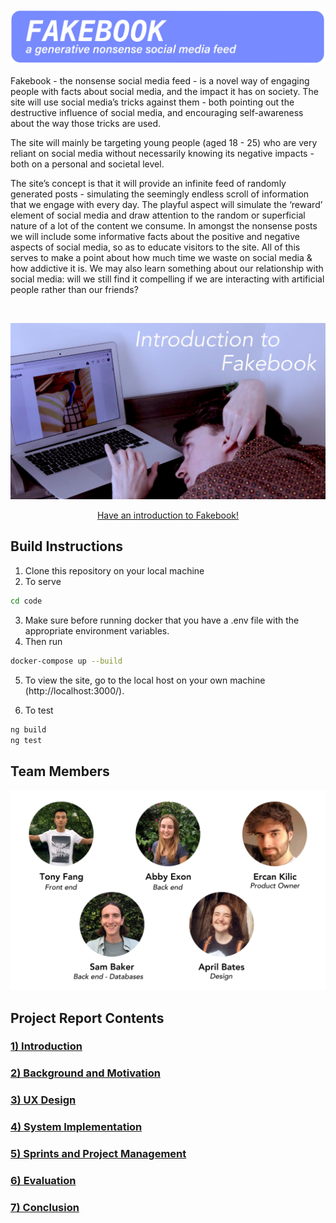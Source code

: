 <img title="FAKEBOOK: A Generative Nonsense Social Media Feed" alt="Header" src="/Documentation/Top_Header.jpg">

Fakebook - the nonsense social media feed - is a novel way of engaging people with facts about social media, and the impact it has on society. The site will use social media’s tricks against them - both pointing out the destructive influence of social media, and encouraging self-awareness about the way those tricks are used.

The site will mainly be targeting young people (aged 18 - 25) who are very reliant on social media without necessarily knowing its negative impacts - both on a personal and societal level.

The site’s concept is that it will provide an infinite feed of randomly generated posts - simulating the seemingly endless scroll of information that we engage with every day. The playful aspect will simulate the ‘reward’ element of social media and draw attention to the random or superficial nature of a lot of the content we consume. In amongst the nonsense posts we will include some informative facts about the positive and negative aspects of social media, so as to educate visitors to the site. All of this serves to make a point about how much time we waste on social media & how addictive it is. We may also learn something about our relationship with social media: will we still find it compelling if we are interacting with artificial people rather than our friends?

<br>

[![Group Project Video Presentation](Documentation/Video_thumbnail.jpg)](https://youtu.be/Zl2IwmQ15Hg)
<p align="center"><a href="https://youtu.be/Zl2IwmQ15Hg">Have an introduction to Fakebook! </a></p>

## Build Instructions
1) Clone this repository on your local machine 
2) To serve
```bash
cd code
```
3) Make sure before running docker that you have a .env file with the appropriate environment variables. 
4) Then run
```bash
docker-compose up --build
```
5) To view the site, go to the local host on your own machine (http://localhost:3000/).

6) To test
```bash
ng build
ng test
```
## Team Members

<img title="Team members" alt="Team member images" src="/Documentation/Header.jpg">

## Project Report Contents

###  [1) Introduction](report/Introduction.md)

### [2) Background and Motivation](report/BackgroundAndMotivation.md)

### [3) UX Design](report/UXDesign.md)

### [4) System Implementation](report/SystemImplementation.md)

### [5) Sprints and Project Management](report/SprintsAndProjectManagements.md)

### [6) Evaluation](report/Evaluation.md)

### [7) Conclusion](report/Conclusion.md)
